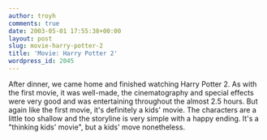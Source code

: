 ```yaml
---
author: troyh
comments: true
date: 2003-05-01 17:55:38+00:00
layout: post
slug: movie-harry-potter-2
title: 'Movie: Harry Potter 2'
wordpress_id: 2045
---
```


After dinner, we came home and finished watching Harry Potter 2. As with the first movie, it was well-made, the cinematography and special effects were very good and was entertaining throughout the almost 2.5 hours. But again like the first movie, it's definitely a kids' movie. The characters are a little too shallow and the storyline is very simple with a happy ending. It's a "thinking kids' movie", but a kids' move nonetheless.
